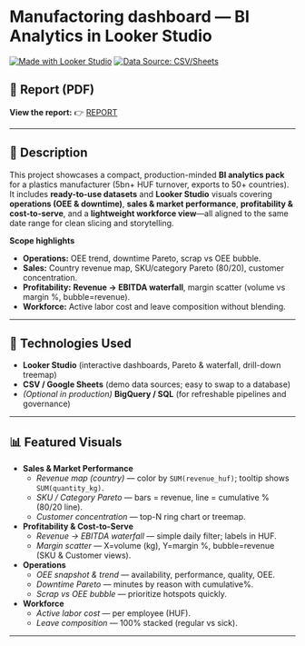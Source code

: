 # Manufactoring dashboard — BI Analytics in Looker Studio

[![Made with Looker Studio](https://img.shields.io/badge/Made%20with-Looker%20Studio-1a73e8.svg)](#)
[![Data Source: CSV/Sheets](https://img.shields.io/badge/Data-CSV%20%7C%20Sheets-4caf50.svg)](#)

<!-- Optional hero image -->
<!-- ![Dashboard cover](./manufactoring_plant.jpg) -->

## 📄 Report (PDF)
**View the report:** 👉 [REPORT](./looker_csv_manufacturing_demo.pdf)

---

## 📝 Description
This project showcases a compact, production-minded **BI analytics pack** for a plastics manufacturer (5bn+ HUF turnover, exports to 50+ countries).  
It includes **ready-to-use datasets** and **Looker Studio** visuals covering **operations (OEE & downtime)**, **sales & market performance**, **profitability & cost-to-serve**, and a **lightweight workforce view**—all aligned to the same date range for clean slicing and storytelling.

**Scope highlights**
- **Operations:** OEE trend, downtime Pareto, scrap vs OEE bubble.
- **Sales:** Country revenue map, SKU/category Pareto (80/20), customer concentration.
- **Profitability:** **Revenue → EBITDA waterfall**, margin scatter (volume vs margin %, bubble=revenue).
- **Workforce:** Active labor cost and leave composition without blending.

---

## 🧰 Technologies Used
- **Looker Studio** (interactive dashboards, Pareto & waterfall, drill-down treemap)
- **CSV / Google Sheets** (demo data sources; easy to swap to a database)
- *(Optional in production)* **BigQuery / SQL** (for refreshable pipelines and governance)

---

## 📊 Featured Visuals
- **Sales & Market Performance**
  - *Revenue map (country)* — color by `SUM(revenue_huf)`; tooltip shows `SUM(quantity_kg)`.
  - *SKU / Category Pareto* — bars = revenue, line = cumulative % (80/20 line).
  - *Customer concentration* — top-N ring chart or treemap.
- **Profitability & Cost-to-Serve**
  - *Revenue → EBITDA waterfall* — simple daily filter; labels in HUF.
  - *Margin scatter* — X=volume (kg), Y=margin %, bubble=revenue (SKU & Customer views).
- **Operations**
  - *OEE snapshot & trend* — availability, performance, quality, OEE.
  - *Downtime Pareto* — minutes by reason with cumulative%.
  - *Scrap vs OEE bubble* — prioritize hotspots quickly.
- **Workforce**
  - *Active labor cost* — per employee (HUF).
  - *Leave composition* — 100% stacked (regular vs sick).

---

